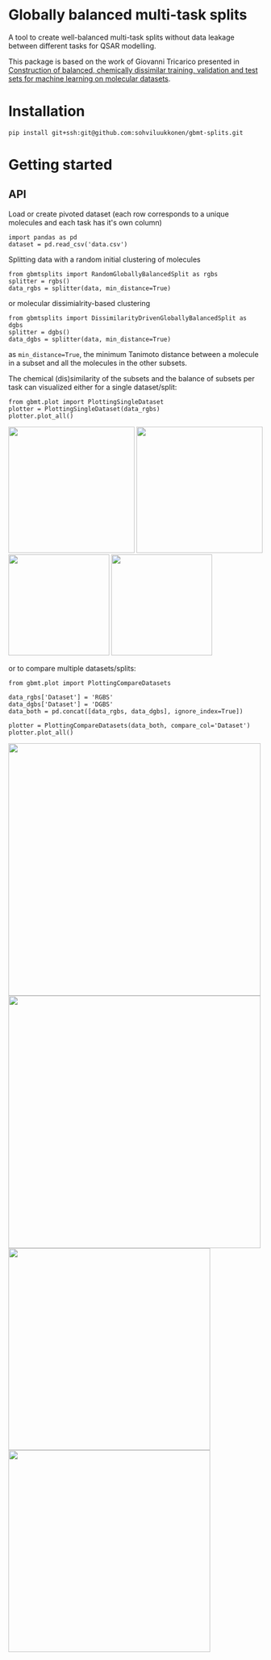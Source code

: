 # Globally balanced multi-task splits

A tool to create well-balanced multi-task splits without data leakage between different tasks for QSAR modelling.

This package is based on the work of Giovanni Tricarico presented in [Construction of balanced, chemically dissimilar training, validation and test sets for machine learning on molecular datasets](https://chemrxiv.org/engage/chemrxiv/article-details/6253d85d88636ca19c0de92d). 

# Installation

```
pip install git+ssh:git@github.com:sohviluukkonen/gbmt-splits.git 
```

# Getting started
## API

Load or create pivoted dataset (each row corresponds to a unique molecules and each task has it's own column)
```
import pandas as pd
dataset = pd.read_csv('data.csv')
```

Splitting data with a random initial clustering of molecules
```
from gbmtsplits import RandomGloballyBalancedSplit as rgbs
splitter = rgbs()
data_rgbs = splitter(data, min_distance=True)
```

or molecular dissimialrity-based clustering
```
from gbmtsplits import DissimilarityDrivenGloballyBalancedSplit as dgbs
splitter = dgbs()
data_dgbs = splitter(data, min_distance=True)
```
as `min_distance=True`, the minimum Tanimoto distance between a molecule in a subset and all the molecules in the other subsets.

The chemical (dis)similarity of the subsets and the balance of subsets per task can visualized either for a single dataset/split:
```
from gbmt.plot import PlottingSingleDataset
plotter = PlottingSingleDataset(data_rgbs)
plotter.plot_all()
```
<p float="left">
  <img src="https://user-images.githubusercontent.com/25030163/219752130-01e16b4a-e056-4136-9b88-44a6e5e26385.png" width="250"> 
  <img src="https://user-images.githubusercontent.com/25030163/219752240-90bb5df9-e8db-4c3a-9a47-0d3e1f130acb.png" width="250"> 
  <img src="https://user-images.githubusercontent.com/25030163/219752271-74aeeead-e110-4db3-b2c3-68a3f8e98ae9.png" width="200"> 
  <img src="https://user-images.githubusercontent.com/25030163/219752297-7b952b1e-ad4e-485f-b786-f8a6087e084c.png" width="200"> 
</p>

or to compare multiple datasets/splits:
```
from gbmt.plot import PlottingCompareDatasets

data_rgbs['Dataset'] = 'RGBS'
data_dgbs['Dataset'] = 'DGBS'
data_both = pd.concat([data_rgbs, data_dgbs], ignore_index=True])

plotter = PlottingCompareDatasets(data_both, compare_col='Dataset')
plotter.plot_all()
```
<p float="left">
  <img src="https://user-images.githubusercontent.com/25030163/219757615-d64b869d-dc19-4506-a3da-b23658009677.png" width="500"> 
  <img src="https://user-images.githubusercontent.com/25030163/219757669-f298712e-8409-41bc-8722-5df3e829f1de.png" width="500"> 
  <img src="https://user-images.githubusercontent.com/25030163/219757718-51dd6b3a-b5cd-40fb-b525-427762833258.png" width="400"> 
  <img src="https://user-images.githubusercontent.com/25030163/219757781-e41b68f0-f1f8-4eac-9d13-88e2b42010e4.png" width="400"> 
</p>
